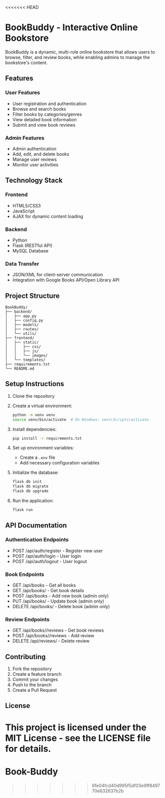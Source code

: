 <<<<<<< HEAD
# BookBuddy - Interactive Online Bookstore

BookBuddy is a dynamic, multi-role online bookstore that allows users to browse, filter, and review books, while enabling admins to manage the bookstore's content.

## Features

### User Features
- User registration and authentication
- Browse and search books
- Filter books by categories/genres
- View detailed book information
- Submit and view book reviews

### Admin Features
- Admin authentication
- Add, edit, and delete books
- Manage user reviews
- Monitor user activities

## Technology Stack

### Frontend
- HTML5/CSS3
- JavaScript
- AJAX for dynamic content loading

### Backend
- Python
- Flask (RESTful API)
- MySQL Database

### Data Transfer
- JSON/XML for client-server communication
- Integration with Google Books API/Open Library API

## Project Structure
```
BookBuddy/
├── backend/
│   ├── app.py
│   ├── config.py
│   ├── models/
│   ├── routes/
│   └── utils/
├── frontend/
│   ├── static/
│   │   ├── css/
│   │   ├── js/
│   │   └── images/
│   └── templates/
├── requirements.txt
└── README.md
```

## Setup Instructions

1. Clone the repository
2. Create a virtual environment:
   ```bash
   python -m venv venv
   source venv/bin/activate  # On Windows: venv\Scripts\activate
   ```
3. Install dependencies:
   ```bash
   pip install -r requirements.txt
   ```
4. Set up environment variables:
   - Create a `.env` file
   - Add necessary configuration variables

5. Initialize the database:
   ```bash
   flask db init
   flask db migrate
   flask db upgrade
   ```

6. Run the application:
   ```bash
   flask run
   ```

## API Documentation

### Authentication Endpoints
- POST /api/auth/register - Register new user
- POST /api/auth/login - User login
- POST /api/auth/logout - User logout

### Book Endpoints
- GET /api/books - Get all books
- GET /api/books/<id> - Get book details
- POST /api/books - Add new book (admin only)
- PUT /api/books/<id> - Update book (admin only)
- DELETE /api/books/<id> - Delete book (admin only)

### Review Endpoints
- GET /api/books/<id>/reviews - Get book reviews
- POST /api/books/<id>/reviews - Add review
- DELETE /api/reviews/<id> - Delete review

## Contributing

1. Fork the repository
2. Create a feature branch
3. Commit your changes
4. Push to the branch
5. Create a Pull Request

## License

This project is licensed under the MIT License - see the LICENSE file for details. 
=======
# Book-Buddy
>>>>>>> 6fe04fcd40d995f5df03e9ff849770e632637b2b
